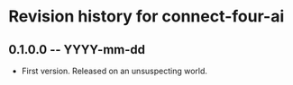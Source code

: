 # Revision history for connect-four-ai

## 0.1.0.0  -- YYYY-mm-dd

* First version. Released on an unsuspecting world.
